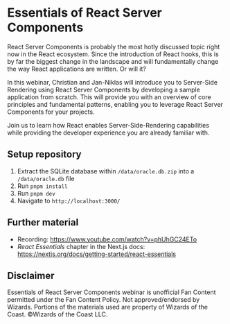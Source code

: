 # Essentials of React Server Components

React Server Components is probably the most hotly discussed topic right now in the React ecosystem. Since the introduction of React hooks, this is by far the biggest change in the landscape and will fundamentally change the way React applications are written. Or will it?

In this webinar, Christian and Jan-Niklas will introduce you to Server-Side Rendering using React Server Components by developing a sample application from scratch. This will provide you with an overview of core principles and fundamental patterns, enabling you to leverage React Server Components for your projects.

Join us to learn how React enables Server-Side-Rendering capabilities while providing the developer experience you are already familiar with.

## Setup repository

1. Extract the SQLite database within `/data/oracle.db.zip` into a `/data/oracle.db` file
2. Run `pnpm install`
3. Run `pnpm dev`
4. Navigate to `http://localhost:3000/`

## Further material

* Recording: https://www.youtube.com/watch?v=phUhGC24ETo
* _React Essentials_ chapter in the Next.js docs: https://nextjs.org/docs/getting-started/react-essentials

## Disclaimer

Essentials of React Server Components webinar is unofficial Fan Content permitted under the Fan Content Policy. Not approved/endorsed by Wizards. Portions of the materials used are property of Wizards of the Coast. ©Wizards of the Coast LLC.
